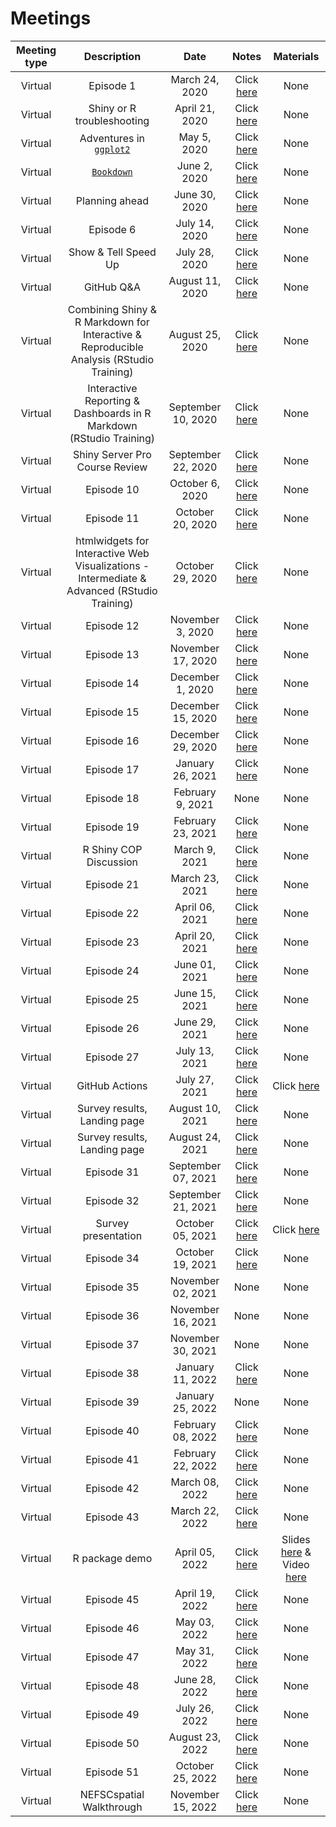 # Meetings

| Meeting type | Description | Date | Notes | Materials |
| :---: | :---: | :---: | :---: | :---: |
| Virtual | Episode 1 | March 24, 2020 | Click [here](https://docs.google.com/document/d/1CJy5BSM_w-s4rmXuZalGSm_3QNkiwwS881OTVxwo098/edit?usp=sharing) | None | 
| Virtual | Shiny or R troubleshooting | April 21, 2020 | Click [here](https://docs.google.com/document/d/1NpUGqyQpoWO40qHu2KaA9QAo-7QXuYfZel3_OhtI60g/edit) | None |
| Virtual | Adventures in [`ggplot2`](https://ggplot2.tidyverse.org/) | May 5, 2020 | Click [here](https://docs.google.com/document/d/1tlTXNcBhpvJxZ5KbHkjlK6AUWQrIvvy6Q9iR8AaNuLo/edit) | None |
| Virtual | [`Bookdown`](https://github.com/rstudio/bookdown) | June 2, 2020 | Click [here](https://docs.google.com/document/d/11dR883iMCMorqlZX-uBKErEhLtbUmyY2x2lHBroCZl4/edit) | None |
| Virtual | Planning ahead | June 30, 2020 | Click [here](https://docs.google.com/document/d/1PInA6lvWt2kUdIKQCMMZLhlY4Th14UzVgL3c7KPD_Kw/edit) | None |
| Virtual | Episode 6 | July 14, 2020 | Click [here](https://docs.google.com/document/d/1aDg2TfOy5bTsk4LJ3rkTgbKPUqpJypvdmzaqTtNAvvk/edit?usp=sharing) | None |
| Virtual | Show & Tell Speed Up | July 28, 2020 | Click [here](https://docs.google.com/document/d/1K0IJNPDjD6DpbsdMcr39MsyKtNt5PaOrAXvSWJmTSz8/edit?usp=sharing) | None |
| Virtual | GitHub Q&A | August 11, 2020 | Click [here](https://docs.google.com/document/d/1M6gnGTfr3BlX5ResEdY4bKM2QuJ7bRhfkpDWoq2wlls/edit) | None |
| Virtual | Combining Shiny & R Markdown for Interactive & Reproducible Analysis (RStudio Training) | August 25, 2020 | Click [here](https://docs.google.com/document/d/1TSozBIiBtVIDHnmfhlraBzVgLSAf_D6gqU1FvhYDXBU/edit?usp=sharing) | None | 
| Virtual | Interactive Reporting & Dashboards in R Markdown (RStudio Training) | September 10, 2020 | Click [here](https://docs.google.com/document/d/1013MJ3TuAKqmRnX_xXW6InrjGO4NmE2AileBqjJV4hc/edit?usp=sharing) | None | 
| Virtual | Shiny Server Pro Course Review | September 22, 2020 | Click [here](https://docs.google.com/document/d/1vVtsZUXLEpJUnZUtWLW5T0T6KT9LN0QGNO9W53TndUE/edit?usp=sharing) | None |
| Virtual | Episode 10 | October 6, 2020 | Click [here](https://docs.google.com/document/d/1xCooRNNcrXZLUtPcS2hjToJFS9AS9VU_vJJhvly-xmw/edit?usp=sharing) | None | 
| Virtual | Episode 11 | October 20, 2020 | Click [here](https://docs.google.com/document/d/1wT846zx4LffoebsOQ4EQQ6FTZUHgeILSQt5jyVQEE24/edit?usp=sharing) | None | 
| Virtual | htmlwidgets for Interactive Web Visualizations - Intermediate & Advanced (RStudio Training) | October 29, 2020 | Click [here](https://docs.google.com/document/d/1j5VdWFChKraeI0hTeCnixHFajH7NxVTkuRDPlMCB3H4/edit?usp=sharing) | None | 
| Virtual | Episode 12 | November 3, 2020 | Click [here](https://docs.google.com/document/d/1SfmEkCkJFgX01d6xXiupOHMCiqs0DTH-qBv4R1NgzYs/edit?usp=sharing) | None | 
| Virtual | Episode 13 | November 17, 2020 | Click [here](https://docs.google.com/document/d/1IPAEDt2dYyORE9cv1esy1APsxyZj4UT954spr8x0Z_4/edit?usp=sharing) | None | 
| Virtual | Episode 14 | December 1, 2020 | Click [here](https://docs.google.com/document/d/1meVYgF2u_qXuEHoQ5-WCCn-UTI03Dg-GGgx2uWUq-8E/edit?usp=sharing) | None | 
| Virtual | Episode 15 | December 15, 2020 | Click [here](https://docs.google.com/document/d/1lsUHFCl3RDMubjq6HLI_Pkg-c2x7Q6Ifx1f9BMKADco/edit?usp=sharing) | None | 
| Virtual | Episode 16 | December 29, 2020 | Click [here](https://docs.google.com/document/d/1Hcse3q17kOul6waCpw2QLEMuongn6SAWwfYCQE_B2IY/edit?usp=sharing) | None | 
| Virtual | Episode 17 | January 26, 2021 | Click [here](https://docs.google.com/document/d/1OfSCbYIlcyRbFGk3hQVnVOOUzmNJSewyzEkseyjC9pg/edit?usp=sharing) | None | 
| Virtual | Episode 18 | February 9, 2021 | None | None |
| Virtual | Episode 19 | February 23, 2021 | Click [here](https://docs.google.com/document/d/19UoK9UEGiCOp9dSoSueWTtCtXYExXtgtjT4RPakXwpw/edit?usp=sharing) | None | 
| Virtual | R Shiny COP Discussion | March 9, 2021 | Click [here](https://docs.google.com/document/d/1hVAninf63f1HLEZTmMH8lVzUBXozvMhKpt5gdb6dZMw/edit?usp=sharing) | None | 
| Virtual | Episode 21 | March 23, 2021 | Click [here](https://docs.google.com/document/d/12sOH0fHpZKwI8-YKL9nCMpUChyYShnLeIKyvje2x7bA/edit?usp=sharing) | None | 
| Virtual | Episode 22 | April 06, 2021 | Click [here](https://docs.google.com/document/d/1lSilFDfmV5XHr6e4k1spDwjukMpUMye6azScL6HNRMA/edit?usp=sharing) | None | 
| Virtual | Episode 23 | April 20, 2021 | Click [here](https://docs.google.com/document/d/1zT0X2Y8tWB6G1F6j0C1Iy16JNDaLGxHZzzbhyJqwLEA/edit?usp=sharing) | None |
| Virtual | Episode 24 | June 01, 2021 | Click [here](https://docs.google.com/document/d/1jS90vEt_d5bVzIi_fjsRVD-46W6Lkq1-IHXDZvdZYjs/edit?usp=sharing) | None | 
| Virtual | Episode 25 | June 15, 2021 | Click [here](https://docs.google.com/document/d/1a1KoeQkLtskYDA6KOCZ6eHXYBYCyWA0AWdZVwgx186E/edit?usp=sharing) | None | 
| Virtual | Episode 26 | June 29, 2021 | Click [here](https://docs.google.com/document/d/1ce9zmuOhXXGjUHRPsQPBExxLZfOnYE1ju0nZ4SaPE-E/edit?usp=sharing) | None | 
| Virtual | Episode 27 | July 13, 2021 | Click [here](https://docs.google.com/document/d/1WFuh_R_q53gXK9f1TmglmqJaBrsQ6XSteGistw1hzgw/edit?usp=sharing) | None | 
| Virtual | GitHub Actions | July 27, 2021 | Click [here](https://docs.google.com/document/d/1qK5B9r9D96OM_SNfa66WRmjewEMl6fYQDj1H_bWL64w/edit?usp=sharing) | Click [here](https://docs.google.com/presentation/d/12kzOtirwpaCnwYnq19isr6HDr7mCxv8veB--o11vP6s/edit?usp=sharing) | 
| Virtual | Survey results, Landing page | August 10, 2021 | Click [here](https://docs.google.com/document/d/1TacIfsHK-9vLSjFL64mjGKwVKLg-5lhW6pNKXYK2W2Y/edit?usp=sharing) | None |
| Virtual | Survey results, Landing page | August 24, 2021 | Click [here](https://docs.google.com/document/d/1p4VtRJlUhY3ymp5tnTnLUtOlLd6EOimgw3Yy5di__VI/edit?usp=sharing) | None | 
| Virtual | Episode 31 | September 07, 2021 | Click [here](https://docs.google.com/document/d/1I9NWh1F01-4yA0yBUGp_n7ZOzSI0rE55afFwZ9OnKmM/edit?usp=sharing) | None | 
| Virtual | Episode 32 | September 21, 2021 | Click [here](https://docs.google.com/document/d/1cUhez8WXy133i95iI04_ykFhBAhtOdS58lA3dVUK70M/edit?usp=sharing) | None |
| Virtual | Survey presentation | October 05, 2021 | Click [here](https://docs.google.com/document/d/1Lf-ewtk25Rz_DMWYpx9sWD2GN6E8EyUanuTylPyItOc/edit?usp=sharing) | Click [here](https://nefsc.github.io/NEFSC-ShinySurveyResults/survey_presentation#1) | 
| Virtual | Episode 34 | October 19, 2021 | Click [here](https://docs.google.com/document/d/1IEkJ036lJK9fXGmPaj_TYR29e9HrvB2qP0HcKVEKwpE/edit?usp=sharing) | None | 
| Virtual | Episode 35 | November 02, 2021 | None | None | 
| Virtual | Episode 36 | November 16, 2021 | None | None | 
| Virtual | Episode 37 | November 30, 2021 | None | None | 
| Virtual | Episode 38 | January 11, 2022 | Click [here](https://docs.google.com/document/d/1PGlTZzkhH39u6Ub4dPng-kzEl4wzEhhp6ZndiFZro4c/edit?usp=sharing) | None |
| Virtual | Episode 39 | January 25, 2022 | None | None |
| Virtual | Episode 40 | February 08, 2022 | Click [here](https://docs.google.com/document/d/1YUSbRPtBMEzKhV7vBWl5MHR7976FTfP8z9u2ctxIXnM/edit?usp=sharing) | None |
| Virtual | Episode 41 | February 22, 2022 | Click [here](https://docs.google.com/document/d/1v-uthvRzkNroVLoGq6K22tDfIjWGnbahZqYc6tdtCGM/edit?usp=sharing) | None |
| Virtual | Episode 42 | March 08, 2022 | Click [here](https://docs.google.com/document/d/1JGIHlBACqI21QPhWHytttbZZ-UXy0vYM61LHeF5pHnA/edit?usp=sharing) | None |
| Virtual | Episode 43 | March 22, 2022 | Click [here](https://docs.google.com/document/d/1iaW70e-mBIhbJLtEvvqY5NFqz7janSiaPqNrhlcQAuQ/edit?usp=sharing) | None |
| Virtual | R package demo | April 05, 2022 | Click [here](https://docs.google.com/document/d/1rNQcV4PX5CF5A_t_tr1Fheo1bHpEJk7pGzRCIvw-8aM/edit?usp=sharing) | Slides [here](https://docs.google.com/presentation/d/12wnRtLDLjrDD29ZMCqpGk4JGpBSBSq5jddLCQsDStpY/edit?usp=sharing) & Video [here](https://drive.google.com/file/d/1AFmE7stXjUbmQoNuYtXcQICTJ_ncJwZk/view?usp=sharing) |
| Virtual | Episode 45 | April 19, 2022 | Click [here](https://docs.google.com/document/d/1O23qGXGiSKDN4aLj4PNU_gJdHpaEF5lC4GnSuyoSr1U/edit?usp=sharing) | None |
| Virtual | Episode 46 | May 03, 2022 | Click [here](https://docs.google.com/document/d/1RwtmKEBA373zTgedxrYqSfagoij5YqqE636Gk4KUANk/edit?usp=sharing) | None |
| Virtual | Episode 47 | May 31, 2022 | Click [here](https://docs.google.com/document/d/1txDa4TMe1dseicdOJkPmCEYBWVi2aRr-YbP6UXYeMsA/edit?usp=sharing) | None |
| Virtual | Episode 48 | June 28, 2022 | Click [here](https://docs.google.com/document/d/1dqjVjjS8voHZFgxgeeMoWmAb1VTow58VzkDGMD1XrJk/edit?usp=sharing) | None |
| Virtual | Episode 49 | July 26, 2022 | Click [here](https://docs.google.com/document/d/19zdNlDAmrklFi9EfPUuNrxeqT4rMAHt86Mfsa973LLY/edit?usp=sharing) | None |
| Virtual | Episode 50 | August 23, 2022 | Click [here](https://docs.google.com/document/d/173NRSrJOh7i0XPb74YGW_1Iyj3m6UjTH6AnqdQWkjRo/edit?usp=sharing) | None |
| Virtual | Episode 51 | October 25, 2022 | Click [here](https://docs.google.com/document/d/1MsNOFzpOOA_sAf7MjKIl5xsIu1xgqICKOZoLvjAIrqs/edit?usp=sharing) | None |
| Virtual | NEFSCspatial Walkthrough | November 15, 2022 | Click [here](https://docs.google.com/document/d/1JIpP5Y-h5yrnx2hlisYvCox1ZRBdrkVq-iJADKEoO3k/edit?usp=sharing) | None |